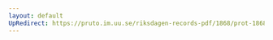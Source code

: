 ```yaml
---
layout: default
UpRedirect: https://pruto.im.uu.se/riksdagen-records-pdf/1868/prot-1868--ak--229/prot-1868--ak--229_027.pdf
---
```

